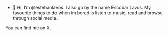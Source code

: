- 👋 Hi, I’m @estebanlavos.
I also go by the name Escobar Lavos.
My favourite things to do when im bored is listen to music, read and browse through social media.

You can find me on X.
